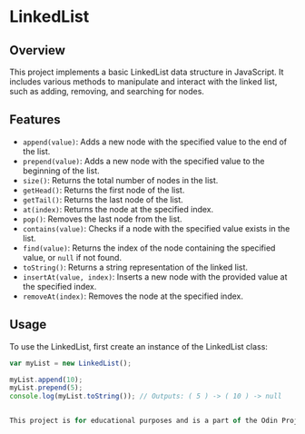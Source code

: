 # LinkedList 

## Overview

This project implements a basic LinkedList data structure in JavaScript. It includes various methods to manipulate and interact with the linked list, such as adding, removing, and searching for nodes.

## Features

- `append(value)`: Adds a new node with the specified value to the end of the list.
- `prepend(value)`: Adds a new node with the specified value to the beginning of the list.
- `size()`: Returns the total number of nodes in the list.
- `getHead()`: Returns the first node of the list.
- `getTail()`: Returns the last node of the list.
- `at(index)`: Returns the node at the specified index.
- `pop()`: Removes the last node from the list.
- `contains(value)`: Checks if a node with the specified value exists in the list.
- `find(value)`: Returns the index of the node containing the specified value, or `null` if not found.
- `toString()`: Returns a string representation of the linked list.
- `insertAt(value, index)`: Inserts a new node with the provided value at the specified index.
- `removeAt(index)`: Removes the node at the specified index.

## Usage

To use the LinkedList, first create an instance of the LinkedList class:

```javascript
var myList = new LinkedList();

myList.append(10);
myList.prepend(5);
console.log(myList.toString()); // Outputs: ( 5 ) -> ( 10 ) -> null


This project is for educational purposes and is a part of the Odin Project curriculum.